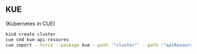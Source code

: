 ## KUE

(Kubernetes in CUE)

```sh
kind create cluster
cue cmd kue-api-resoures
cue import --force --package kue --path '"cluster"' --path '"apiResources"' .kue/api-resources.json --outfile api_resources_gen.cue
```
